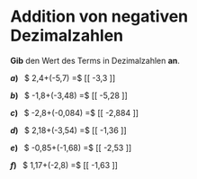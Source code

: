 <!--
version:  0.0.1

language: de

@style
main > *:not(:last-child) {
  margin-bottom: 3rem;
}

input {
    text-align: center;
}

.flex-container {
    display: flex;
    flex-wrap: wrap;
    align-items: stretch;
    gap: 20px;
}

.flex-child {
    flex: 1;
    min-width: 350px;
    margin-right: 20px;
}

@media (max-width: 400px) {
    .flex-child {
        flex: 100%;
        margin-right: 0;
    }
}
@end

formula: \carry   \textcolor{red}{\scriptsize #1}
formula: \digit   \rlap{\carry{#1}}\phantom{#2}#2
formula: \permil  \text{‰}

import: https://raw.githubusercontent.com/LiaTemplates/Tikz-Jax/main/README.md

script: https://cdn.jsdelivr.net/gh/LiaTemplates/Tikz-Jax@main/dist/index.js


tags: Addition, Negative Zahlen, Dezimalzahlen, leicht, niedrig, Angeben

comment: Addiere negative Dezimalzahlen im Kopf.

author: Martin Lommatzsch

-->




# Addition von negativen Dezimalzahlen

**Gib** den Wert des Terms in Dezimalzahlen **an**.

<section class="flex-container">

<div class="flex-child">

__$a)\;\;$__ $ 2,4+(-5,7) =$ [[  -3,3  ]]

</div> 
<div class="flex-child">

__$b)\;\;$__ $ -1,8+(-3,48) =$ [[  -5,28  ]]

</div> 
<div class="flex-child">

__$c)\;\;$__ $ -2,8+(-0,084) =$ [[  -2,884  ]]

</div> 
<div class="flex-child">

__$d)\;\;$__ $ 2,18+(-3,54) =$ [[  -1,36  ]]

</div> 
<div class="flex-child">

__$e)\;\;$__ $ -0,85+(-1,68) =$ [[  -2,53  ]]

</div> 
<div class="flex-child">

__$f)\;\;$__ $ 1,17+(-2,8) =$ [[  -1,63  ]]

</div> 
</section>





